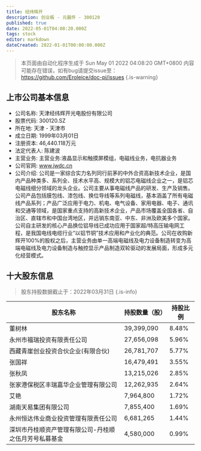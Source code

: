 ```yaml
---
title: 经纬辉开
description: 创业板 - 元器件 - 300120
published: true
date: 2022-05-01T04:08:20.000Z
tags: stock
editor: markdown
dateCreated: 2022-01-01T00:00:00.000Z
---
```


> 本页面由自动化程序生成于 Sun May 01 2022 04:08:20 GMT+0800
> 内容可能存在错误，如有bug请提交issue至：https://github.com/Eroleice/doc-pi/issues
{.is-warning}

## 上市公司基本信息
- 公司名称: 天津经纬辉开光电股份有限公司
- 股票代码: 300120.SZ
- 所在地: 天津 - 天津市
- 成立日期: 1999年03月01日
- 注册资本: 46,440.118万元
- 法定代表人: 陈建波
- 主营业务: 主营业务:液晶显示和触摸屏模组，电磁线业务，电抗器业务
- 公司官网: www.jwdc.cn
- 公司介绍: 公司是一家综合实力名列同行前茅的中外合资高新技术企业，是国内产品种类多、系列全、技术水平高、规模大的铝芯电磁线企业之一，是铝芯电磁线细分领域的龙头企业。公司主要从事电磁线产品的研发、生产及销售。公司产品包括膜包线、漆包线、换位导线等系列电磁线，基本涵盖了所有电磁线产品系列；产品广泛应用于电力、机电、电气设备、家用电器、电子、通讯和交通等领域，是国家重点支持的高新技术企业，产品市场覆盖全国各省、自治区、直辖市和中国台湾地区，并远销东南亚、中东、非洲及欧美多个国家。公司自主研发的核心产品换位铝导线已成功应用于国家超/特高压输电网工程，是我国电线电缆行业“以铝节铜”技术应用和产业化的典范。公司在收购新辉开100%的股权之后，主营业务由单一高端电磁线及电力设备制造转变为高端电磁线及电力设备制造与触控显示产品制造双轮驱动的发展局面，形成多元化经营模式。


## 十大股东信息
> 股东持股数据截止于：2022年03月31日
{.is-info}

| 股东名称 | 持股数量（股） | 持股比例 |
| --- | --- | --- |
| 董树林 | 39,399,090 | 8.48% |
| 永州市福瑞投资有限责任公司 | 27,656,098 | 5.96% |
| 西藏青崖创业投资合伙企业(有限合伙) | 26,781,707 | 5.77% |
| 张国祥 | 16,479,491 | 3.55% |
| 张秋凤 | 13,215,026 | 2.85% |
| 张家港保税区丰瑞嘉华企业管理有限公司 | 12,262,935 | 2.64% |
| 艾艳 | 7,964,800 | 1.72% |
| 湖南天易集团有限公司 | 7,855,400 | 1.69% |
| 永州恒达伟业商业投资管理有限责任公司 | 6,681,265 | 1.44% |
| 深圳市丹桂顺资产管理有限公司-丹桂顺之伍月芳号私募基金 | 4,580,000 | 0.99% |




